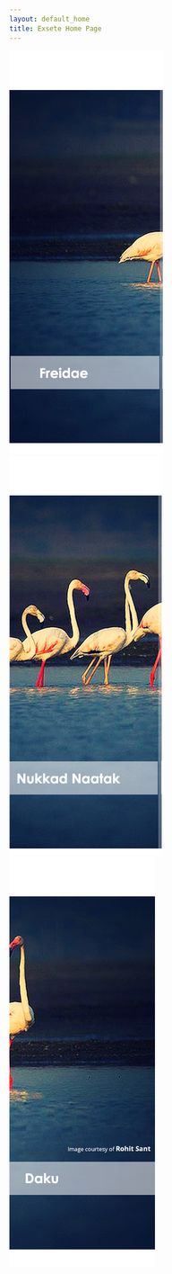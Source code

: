 ```yaml
---
layout: default_home
title: Exsete Home Page
---
```

<div class="row">
<div class="col-sm-4">
    <img id="home_iphone" src="/data/img/section%201.png" alt="phone">
</div>
<div class="col-sm-4">
<img id="home_iphone" src="/data/img/section%202.png" alt="phone">
</div>
<div class="col-sm-4">
<img id="home_iphone" src="/data/img/section%203.png" alt="phone">
</div>
</div>
